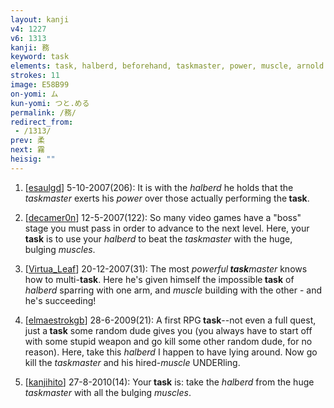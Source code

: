 ```yaml
---
layout: kanji
v4: 1227
v6: 1313
kanji: 務
keyword: task
elements: task, halberd, beforehand, taskmaster, power, muscle, arnold
strokes: 11
image: E58B99
on-yomi: ム
kun-yomi: つと.める
permalink: /務/
redirect_from:
 - /1313/
prev: 柔
next: 霧
heisig: ""
---
```


1) [<a href="http://kanji.koohii.com/profile/esaulgd">esaulgd</a>] 5-10-2007(206): It is with the <em>halberd</em> he holds that the <em>taskmaster</em> exerts his <em>power</em> over those actually performing the<strong> task</strong>.

2) [<a href="http://kanji.koohii.com/profile/decamer0n">decamer0n</a>] 12-5-2007(122): So many video games have a &quot;boss&quot; stage you must pass in order to advance to the next level. Here, your<strong> task</strong> is to use your <em>halberd</em> to beat the <em>taskmaster</em> with the huge, bulging <em>muscles</em>.

3) [<a href="http://kanji.koohii.com/profile/Virtua_Leaf">Virtua_Leaf</a>] 20-12-2007(31): The most <em>powerful<strong> task</strong>master</em> knows how to multi-<strong>task</strong>. Here he&#039;s given himself the impossible<strong> task</strong> of <em>halberd</em> sparring with one arm, and <em>muscle</em> building with the other - and he&#039;s succeeding!

4) [<a href="http://kanji.koohii.com/profile/elmaestrokgb">elmaestrokgb</a>] 28-6-2009(21): A first RPG<strong> task</strong>--not even a full quest, just a<strong> task</strong> some random dude gives you (you always have to start off with some stupid weapon and go kill some other random dude, for no reason). Here, take this <em>halberd</em> I happen to have lying around. Now go kill the <em>taskmaster</em> and his hired-<em>muscle</em> UNDERling.

5) [<a href="http://kanji.koohii.com/profile/kanjihito">kanjihito</a>] 27-8-2010(14): Your<strong> task</strong> is: take the <em>halberd</em> from the huge <em>taskmaster</em> with all the bulging <em>muscles</em>.

